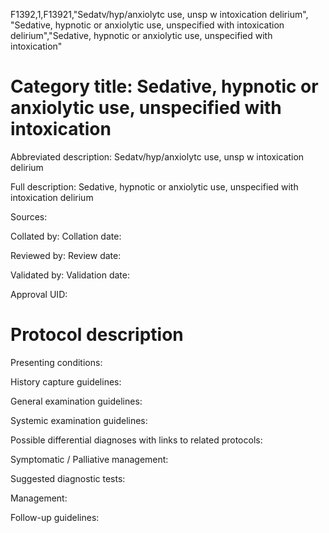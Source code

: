 F1392,1,F13921,"Sedatv/hyp/anxiolytc use, unsp w intoxication delirium", "Sedative, hypnotic or anxiolytic use, unspecified with intoxication delirium","Sedative, hypnotic or anxiolytic use, unspecified with intoxication"
# Category title: Sedative, hypnotic or anxiolytic use, unspecified with intoxication

Abbreviated description: Sedatv/hyp/anxiolytc use, unsp w intoxication delirium

Full description: Sedative, hypnotic or anxiolytic use, unspecified with intoxication delirium

Sources:

Collated by:
Collation date:

Reviewed by:
Review date:

Validated by:
Validation date:

Approval UID:

# Protocol description

Presenting conditions:

History capture guidelines:

General examination guidelines:

Systemic examination guidelines:

Possible differential diagnoses with links to related protocols:

Symptomatic / Palliative management:

Suggested diagnostic tests:

Management:

Follow-up guidelines:
